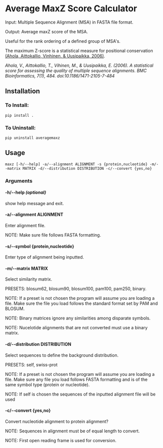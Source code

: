 # Average MaxZ Score Calculator
Input: Multiple Sequence Alignment (MSA) in FASTA file format.

Output: Average maxZ score of the MSA.

Useful for the rank ordering of a defined group of MSA's. 

The maximum Z-score is a statistical measure for positional conservation [(Ahola, Aittokallio, Vinhinen, & Uusipaikka, 2006)](https://bmcbioinformatics.biomedcentral.com/articles/10.1186/1471-2105-7-484).

*Ahola, V., Aittokallio, T., Vihinen, M., & Uusipaikka, E. (2006). A statistical score for assessing the quality of multiple sequence alignments. BMC Bioinformatics, 7(1), 484. doi:10.1186/1471-2105-7-484*

## Installation
### To Install: 
```pip install .```

### To Uninstall: 
```pip uninstall averagemaxz```

## Usage
```
maxz [-h/--help] -a/--alignment ALIGNMENT -s {protein,nucleotide} -m/--matrix MATRIX -d/--distribution DISTRIBUTION -c/--convert {yes,no}
```
### Arguments
#### -h/--help *(optional)*
   show help message and exit.

#### -a/--alignment ALIGNMENT
   Enter alignment file.

   NOTE: Make sure file follows FASTA formatting.

#### -s/--symbol {protein,nucleotide}
   Enter type of alignment being inputted.

#### -m/--matrix MATRIX
   Select similarity matrix.

   PRESETS: blosum62, blosum90, blosum100, pam100, pam250, binary.

   NOTE: If a preset is not chosen the program will assume you are loading a file. Make sure the file you load follows the standard format set by PAM and BLOSUM.

   NOTE: Binary matrices ignore any similarities among disparate symbols.

   NOTE: Nucelotide alignments that are not converted must use a binary matrix.

#### -d/--distribution DISTRIBUTION
   Select sequences to define the background distribution.

   PRESETS: self, swiss-prot

   NOTE: If a preset is not chosen the program will assume you are loading a file. Make sure any file you load follows FASTA formatting and is of the same symbol type (protein or nucleotide).

   NOTE: If self is chosen the sequences of the inputted alignment file will be used

#### -c/--convert {yes,no}
   Convert nucleotide alignment to protein alignment?

   NOTE: Sequences in alignment must be of equal length to convert.

   NOTE: First open reading frame is used for conversion.
